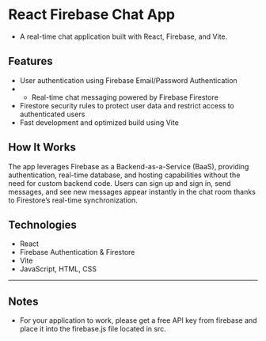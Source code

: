 # React Firebase Chat App
- A real-time chat application built with React, Firebase, and Vite.

## Features
- User authentication using Firebase Email/Password Authentication
- - Real-time chat messaging powered by Firebase Firestore
- Firestore security rules to protect user data and restrict access to authenticated users
- Fast development and optimized build using Vite

## How It Works
The app leverages Firebase as a Backend-as-a-Service (BaaS), providing authentication, real-time database, and hosting capabilities without the need for custom backend code. Users can sign up and sign in, send messages, and see new messages appear instantly in the chat room thanks to Firestore’s real-time synchronization.

## Technologies
- React
- Firebase Authentication & Firestore
- Vite
- JavaScript, HTML, CSS


---

## Notes
- For your application to work, please get a free API key from firebase and place it into the firebase.js file located in src.


